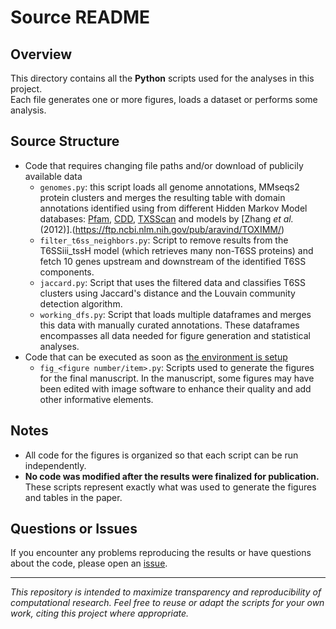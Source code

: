 # Source README

## Overview

This directory contains all the **Python** scripts used for the analyses in this project.  
Each file generates one or more figures, loads a dataset or performs some analysis.

## Source Structure

- Code that requires changing file paths and/or download of publicily available data
  - `genomes.py`: this script loads all genome annotations, MMseqs2 protein clusters and merges the resulting table with domain annotations identified using from different Hidden Markov Model databases: [Pfam](https://www.ebi.ac.uk/interpro/), [CDD](https://www.ncbi.nlm.nih.gov/cdd), [TXSScan](https://github.com/macsy-models) and models by [Zhang *et al.* (2012)].(https://ftp.ncbi.nlm.nih.gov/pub/aravind/TOXIMM/)
  - `filter_t6ss_neighbors.py`: Script to remove results from the T6SSiii_tssH model (which retrieves many non-T6SS proteins) and fetch 10 genes upstream and downstream of the identified T6SS components.
  - `jaccard.py`: Script that uses the filtered data and classifies T6SS clusters using Jaccard's distance and the Louvain community detection algorithm.
  - `working_dfs.py`: Script that loads multiple dataframes and merges this data with manually curated annotations. These dataframes encompasses all data needed for figure generation and statistical analyses.
- Code that can be executed as soon as [the environment is setup](../README.md)
  - `fig_<figure number/item>.py`: Scripts used to generate the figures for the final manuscript. In the manuscript, some figures may have been edited with image software to enhance their quality and add other informative elements.

## Notes

- All code for the figures is organized so that each script can be run independently.
- **No code was modified after the results were finalized for publication.** These scripts represent exactly what was used to generate the figures and tables in the paper.

## Questions or Issues

If you encounter any problems reproducing the results or have questions about the code, please open an [issue](https://github.com/leepbioinfo/10ksgt6ss/issues).

---

*This repository is intended to maximize transparency and reproducibility of computational research. Feel free to reuse or adapt the scripts for your own work, citing this project where appropriate.*
